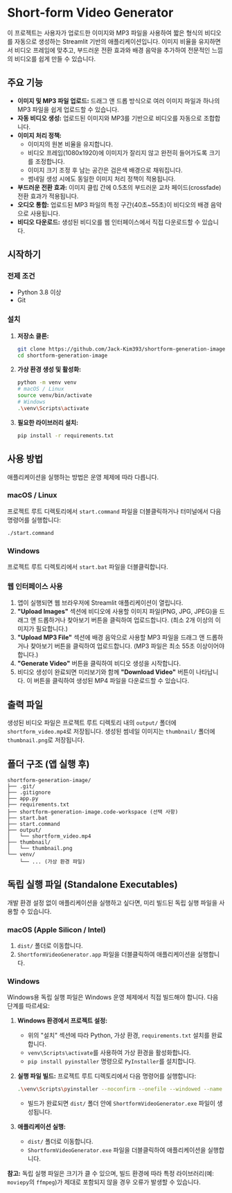 # Short-form Video Generator

이 프로젝트는 사용자가 업로드한 이미지와 MP3 파일을 사용하여 짧은 형식의 비디오를 자동으로 생성하는 Streamlit 기반의 애플리케이션입니다. 이미지 비율을 유지하면서 비디오 프레임에 맞추고, 부드러운 전환 효과와 배경 음악을 추가하여 전문적인 느낌의 비디오를 쉽게 만들 수 있습니다.

## 주요 기능

*   **이미지 및 MP3 파일 업로드:** 드래그 앤 드롭 방식으로 여러 이미지 파일과 하나의 MP3 파일을 쉽게 업로드할 수 있습니다.
*   **자동 비디오 생성:** 업로드된 이미지와 MP3를 기반으로 비디오를 자동으로 조합합니다.
*   **이미지 처리 정책:**
    *   이미지의 원본 비율을 유지합니다.
    *   비디오 프레임(1080x1920)에 이미지가 잘리지 않고 완전히 들어가도록 크기를 조정합니다.
    *   이미지 크기 조정 후 남는 공간은 검은색 배경으로 채워집니다.
    *   썸네일 생성 시에도 동일한 이미지 처리 정책이 적용됩니다.
*   **부드러운 전환 효과:** 이미지 클립 간에 0.5초의 부드러운 교차 페이드(crossfade) 전환 효과가 적용됩니다.
*   **오디오 통합:** 업로드된 MP3 파일의 특정 구간(40초~55초)이 비디오의 배경 음악으로 사용됩니다.
*   **비디오 다운로드:** 생성된 비디오를 웹 인터페이스에서 직접 다운로드할 수 있습니다.

## 시작하기

### 전제 조건

*   Python 3.8 이상
*   Git

### 설치

1.  **저장소 클론:**
    ```bash
    git clone https://github.com/Jack-Kim393/shortform-generation-image.git
    cd shortform-generation-image
    ```

2.  **가상 환경 생성 및 활성화:**
    ```bash
    python -m venv venv
    # macOS / Linux
    source venv/bin/activate
    # Windows
    .\venv\Scripts\activate
    ```

3.  **필요한 라이브러리 설치:**
    ```bash
    pip install -r requirements.txt
    ```

## 사용 방법

애플리케이션을 실행하는 방법은 운영 체제에 따라 다릅니다.

### macOS / Linux

프로젝트 루트 디렉토리에서 `start.command` 파일을 더블클릭하거나 터미널에서 다음 명령어를 실행합니다:

```bash
./start.command
```

### Windows

프로젝트 루트 디렉토리에서 `start.bat` 파일을 더블클릭합니다.

### 웹 인터페이스 사용

1.  앱이 실행되면 웹 브라우저에 Streamlit 애플리케이션이 열립니다.
2.  **"Upload Images"** 섹션에 비디오에 사용할 이미지 파일(PNG, JPG, JPEG)을 드래그 앤 드롭하거나 찾아보기 버튼을 클릭하여 업로드합니다. (최소 2개 이상의 이미지가 필요합니다.)
3.  **"Upload MP3 File"** 섹션에 배경 음악으로 사용할 MP3 파일을 드래그 앤 드롭하거나 찾아보기 버튼을 클릭하여 업로드합니다. (MP3 파일은 최소 55초 이상이어야 합니다.)
4.  **"Generate Video"** 버튼을 클릭하여 비디오 생성을 시작합니다.
5.  비디오 생성이 완료되면 미리보기와 함께 **"Download Video"** 버튼이 나타납니다. 이 버튼을 클릭하여 생성된 MP4 파일을 다운로드할 수 있습니다.

## 출력 파일

생성된 비디오 파일은 프로젝트 루트 디렉토리 내의 `output/` 폴더에 `shortform_video.mp4`로 저장됩니다.
생성된 썸네일 이미지는 `thumbnail/` 폴더에 `thumbnail.png`로 저장됩니다.

## 폴더 구조 (앱 실행 후)

```
shortform-generation-image/
├── .git/
├── .gitignore
├── app.py
├── requirements.txt
├── shortform-generation-image.code-workspace (선택 사항)
├── start.bat
├── start.command
├── output/
│   └── shortform_video.mp4
├── thumbnail/
│   └── thumbnail.png
└── venv/
    └── ... (가상 환경 파일)
```

## 독립 실행 파일 (Standalone Executables)

개발 환경 설정 없이 애플리케이션을 실행하고 싶다면, 미리 빌드된 독립 실행 파일을 사용할 수 있습니다.

### macOS (Apple Silicon / Intel)

1.  `dist/` 폴더로 이동합니다.
2.  `ShortformVideoGenerator.app` 파일을 더블클릭하여 애플리케이션을 실행합니다.

### Windows

Windows용 독립 실행 파일은 Windows 운영 체제에서 직접 빌드해야 합니다. 다음 단계를 따르세요:

1.  **Windows 환경에서 프로젝트 설정:**
    *   위의 "설치" 섹션에 따라 Python, 가상 환경, `requirements.txt` 설치를 완료합니다.
    *   `venv\Scripts\activate`를 사용하여 가상 환경을 활성화합니다.
    *   `pip install pyinstaller` 명령으로 `PyInstaller`를 설치합니다.

2.  **실행 파일 빌드:**
    프로젝트 루트 디렉토리에서 다음 명령어를 실행합니다:
    ```bash
    .\venv\Scripts\pyinstaller --noconfirm --onefile --windowed --name "ShortformVideoGenerator" app.py
    ```
    *   빌드가 완료되면 `dist/` 폴더 안에 `ShortformVideoGenerator.exe` 파일이 생성됩니다.

3.  **애플리케이션 실행:**
    *   `dist/` 폴더로 이동합니다.
    *   `ShortformVideoGenerator.exe` 파일을 더블클릭하여 애플리케이션을 실행합니다.

**참고:** 독립 실행 파일은 크기가 클 수 있으며, 빌드 환경에 따라 특정 라이브러리(예: `moviepy`의 `ffmpeg`)가 제대로 포함되지 않을 경우 오류가 발생할 수 있습니다.
